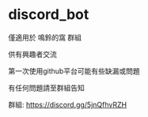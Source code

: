# discord_bot
 
僅適用於 鳴鈴的窩 群組

供有興趣者交流

第一次使用github平台可能有些缺漏或問題

有任何問題請至群組告知

群組: https://discord.gg/5jnQfhvRZH

